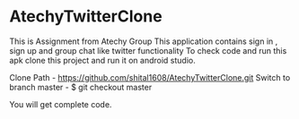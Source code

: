 # AtechyTwitterClone

This is Assignment from Atechy Group
This application contains sign in , sign up and group chat like twitter functionality
To check code and run this apk clone this project and run it on android studio.

Clone Path - https://github.com/shital1608/AtechyTwitterClone.git
Switch to branch master - $ git checkout master


You will get complete code.


